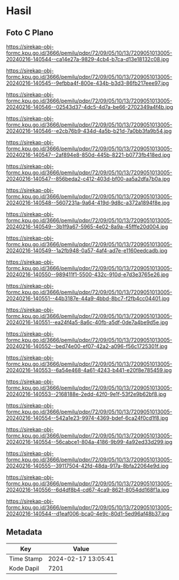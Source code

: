 # Hasil

## Foto C Plano

https://sirekap-obj-formc.kpu.go.id/3666/pemilu/pdpr/72/09/05/10/13/7209051013005-20240216-140544--ca14e27a-9829-4cb4-b7ca-d13e18132c08.jpg

https://sirekap-obj-formc.kpu.go.id/3666/pemilu/pdpr/72/09/05/10/13/7209051013005-20240216-140545--9efbba4f-800e-434b-b3d3-86fb217eee97.jpg

https://sirekap-obj-formc.kpu.go.id/3666/pemilu/pdpr/72/09/05/10/13/7209051013005-20240216-140546--02543d37-4dc5-4d7a-be66-2702349a4f4b.jpg

https://sirekap-obj-formc.kpu.go.id/3666/pemilu/pdpr/72/09/05/10/13/7209051013005-20240216-140546--e2cb76b9-434d-4a5b-b21d-7a0bb3fa9b54.jpg

https://sirekap-obj-formc.kpu.go.id/3666/pemilu/pdpr/72/09/05/10/13/7209051013005-20240216-140547--2af894e8-850d-445b-8221-b0773fb418ed.jpg

https://sirekap-obj-formc.kpu.go.id/3666/pemilu/pdpr/72/09/05/10/13/7209051013005-20240216-140547--856beda2-c412-403d-bf00-aa5a2dfa7b0a.jpg

https://sirekap-obj-formc.kpu.go.id/3666/pemilu/pdpr/72/09/05/10/13/7209051013005-20240216-140548--5607231a-9a64-419d-9d8c-a372a1894f8e.jpg

https://sirekap-obj-formc.kpu.go.id/3666/pemilu/pdpr/72/09/05/10/13/7209051013005-20240216-140549--3b1f9a67-5965-4e02-8a9a-45fffe20d004.jpg

https://sirekap-obj-formc.kpu.go.id/3666/pemilu/pdpr/72/09/05/10/13/7209051013005-20240216-140549--1a2fb948-0a57-4af4-ad7e-e1160eedcadb.jpg

https://sirekap-obj-formc.kpu.go.id/3666/pemilu/pdpr/72/09/05/10/13/7209051013005-20240216-140550--989411f1-5500-432c-910d-e7d3e3765e26.jpg

https://sirekap-obj-formc.kpu.go.id/3666/pemilu/pdpr/72/09/05/10/13/7209051013005-20240216-140551--44b3187e-44a9-4bbd-8bc7-f2fb4cc04401.jpg

https://sirekap-obj-formc.kpu.go.id/3666/pemilu/pdpr/72/09/05/10/13/7209051013005-20240216-140551--ea24f4a5-8a6c-40fb-a5df-0de7a4be9d5e.jpg

https://sirekap-obj-formc.kpu.go.id/3666/pemilu/pdpr/72/09/05/10/13/7209051013005-20240216-140552--bed74e00-ef07-42a2-a096-f56c1725301f.jpg

https://sirekap-obj-formc.kpu.go.id/3666/pemilu/pdpr/72/09/05/10/13/7209051013005-20240216-140553--6a54e468-4a61-4243-b441-e20f8e785459.jpg

https://sirekap-obj-formc.kpu.go.id/3666/pemilu/pdpr/72/09/05/10/13/7209051013005-20240216-140553--2168188e-2edd-42f0-9e1f-53f2e9b62bf8.jpg

https://sirekap-obj-formc.kpu.go.id/3666/pemilu/pdpr/72/09/05/10/13/7209051013005-20240216-140554--542a1e23-9974-4369-bdef-6ca24f0cd1f8.jpg

https://sirekap-obj-formc.kpu.go.id/3666/pemilu/pdpr/72/09/05/10/13/7209051013005-20240216-140554--56cabce1-804a-4186-9b99-4a92ed33d299.jpg

https://sirekap-obj-formc.kpu.go.id/3666/pemilu/pdpr/72/09/05/10/13/7209051013005-20240216-140555--39117504-42fd-48da-917a-8bfa22064e9d.jpg

https://sirekap-obj-formc.kpu.go.id/3666/pemilu/pdpr/72/09/05/10/13/7209051013005-20240216-140556--6d4df8b4-cd67-4ca9-862f-8054dd168f1a.jpg

https://sirekap-obj-formc.kpu.go.id/3666/pemilu/pdpr/72/09/05/10/13/7209051013005-20240216-140544--d1eaf006-bca0-4e9c-80d1-5ed96af48b37.jpg


## Metadata

| Key        | Value               |
| ---------- | ------------------- |
| Time Stamp | 2024-02-17 13:05:41 |
| Kode Dapil | 7201                |



